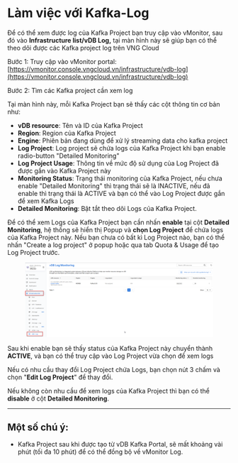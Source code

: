 # Làm việc với Kafka-Log

Để có thể xem được log của Kafka Project bạn truy cập vào vMonitor, sau đó vào **Infrastructure list/vDB Log,** tại màn hình này sẽ giúp bạn có thể theo dõi được các Kafka project log trên VNG Cloud

Bước 1: Truy cập vào vMonitor portal:  [https://vmonitor.console.vngcloud.vn/infrastructure/vdb-log](https://vmonitor.console.vngcloud.vn/infrastructure/vdb-log)

Bước 2: Tìm các Kafka project cần xem log

Tại màn hình này, mỗi Kafka Project bạn sẽ thấy các cột thông tin cơ bản như:

* **vDB resource**: Tên và ID của Kafka Project
* **Region**: Region của Kafka Project
* **Engine**: Phiên bản đang dùng để xử lý streaming data cho kafka project
* **Log Project**: Log project sẽ chứa logs của Kafka Project khi bạn enable radio-button "Detailed Monitoring"
* **Log Project Usage**: Thông tin về mức độ sử dụng của Log Project đã được gắn vào Kafka Project này
* **Monitoring Status**: Trạng thái monitoring của Kafka Project, nếu chưa enable "Detailed Monitoring" thì trạng thái sẽ là INACTIVE, nếu đã enable thì trạng thái là ACTIVE và bạn có thể vào Log Project được gắn để xem Kafka Logs
* **Detailed Monitoring**: Bật tắt theo dõi Logs của Kafka Project.

Để có thể xem Logs của Kafka Project bạn cần nhấn **enable** tại cột **Detailed Monitoring**, hệ thống sẽ hiển thị Popup và  **chọn Log Project** để chứa logs của Kafka Project này. Nếu bạn chưa có bất kì Log Project nào, bạn có thể nhấn "Create a log project" ở popup hoặc qua tab Quota & Usage để tạo Log Project trước.

<figure><img src="../../../../.gitbook/assets/image (6) (1) (1) (1).png" alt=""><figcaption></figcaption></figure>

Sau khi enable bạn sẽ thấy status của Kafka Project này chuyển thành **ACTIVE**, và bạn có thể truy cập vào Log Project vừa chọn để xem logs

Nếu có nhu cầu thay đổi Log Project chứa Logs, bạn chọn nút 3 chấm và chọn "**Edit Log Project**" để thay đổi.

Nếu không còn nhu cầu để xem logs của Kafka Project thì bạn có thể **disable** ở cột **Detailed Monitoring**.

***

## **Một số chú ý:**

* Kafka Project sau khi được tạo từ vDB Kafka Portal, sẽ mất khoảng vài phút (tối đa 10 phút) để có thể đồng bộ về vMonitor Log.
